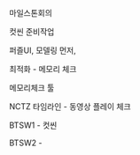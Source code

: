 마일스톤회의

컷씬 준비작업 



퍼즐UI, 모델링 먼저, 




최적화 - 메모리 체크 

메모리체크 툴


NCTZ
타임라인 - 동영상 플레이 체크 





BTSW1 - 컷씬 



BTSW2 - 



